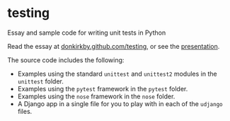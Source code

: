 # testing
Essay and sample code for writing unit tests in Python

Read the essay at [donkirkby.github.com/testing][site], or see the
[presentation][].

[site]: http://donkirkby.github.com/testing
[presentation]: https://docs.google.com/presentation/d/1xZUsogi29wjoPJI-eKKLAFlVvTAlydrYD8HUWsDrhVk/edit?usp=sharing

The source code includes the following:

* Examples using the standard `unittest` and `unittest2` modules in the `unittest`
    folder.
* Examples using the `pytest` framework in the `pytest` folder.
* Examples using the `nose` framework in the `nose` folder.
* A Django app in a single file for you to play with in each of the `udjango`
    files.
